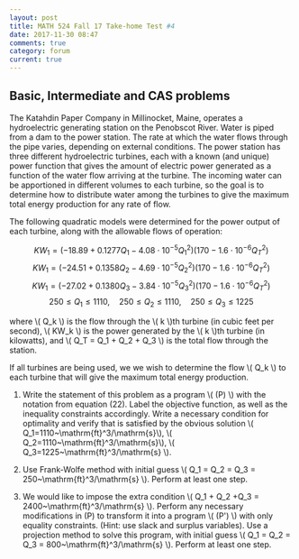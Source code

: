 ```yaml
---
layout: post
title: MATH 524 Fall 17 Take-home Test #4
date: 2017-11-30 08:47
comments: true
category: forum
current: true
---
```


## Basic, Intermediate and CAS problems

The Katahdin Paper Company in Millinocket, Maine, operates a hydroelectric generating station on the Penobscot River. Water is piped from a dam to the power station. The rate at which the water flows through the pipe varies, depending on external conditions.
The power station has three different hydroelectric turbines, each with a known (and unique) power function that gives the amount of electric power generated as a function of the water flow arriving at the turbine. The incoming water can be apportioned in different volumes to each turbine, so the goal is to determine how to distribute water among the turbines to give the maximum total energy production for any rate of flow.

The following quadratic models were determined for the power output of each turbine, along with the allowable flows of operation:

$$ KW_1 = (-18.89 + 0.1277 Q_1 - 4.08 \cdot 10^{-5}Q_1^2 )(170 - 1.6 \cdot 10^{-6} Q_T^2) $$
$$ KW_1 = (-24.51 + 0.1358 Q_2 - 4.69 \cdot 10^{-5}Q_2^2 )(170 - 1.6 \cdot 10^{-6} Q_T^2) $$
$$ KW_1 = (-27.02 + 0.1380 Q_3 - 3.84 \cdot 10^{-5}Q_3^2 )(170 - 1.6 \cdot 10^{-6} Q_T^2) $$
$$ 250 \leq Q_1 \leq 1110, \quad 250 \leq Q_2 \leq 1110, \quad 250 \leq Q_3 \leq 1225$$

where \\( Q_k \\) is the flow through the \\( k \\)th turbine (in cubic feet per second), \\( KW_k \\) is the power generated by the \\( k \\)th turbine (in kilowatts), and \\( Q_T = Q_1 + Q_2 + Q_3 \\) is the total flow through the station. 

If all turbines are being used, we we wish to determine the flow \\( Q_k \\) to each turbine that will give the maximum total energy production.

1. Write the statement of this problem as a program \\( (P) \\) with the notation from equation (22).  Label the objective function, as well as the inequality constraints accordingly. Write a necessary condition for optimality and verify that is satisfied by the obvious solution \\( Q_1=1110~\mathrm{ft}^3/\mathrm{s}\\), \\( Q_2=1110~\mathrm{ft}^3/\mathrm{s}\\), \\( Q_3=1225~\mathrm{ft}^3/\mathrm{s} \\).

2. Use Frank-Wolfe method with initial guess \\( Q_1 = Q_2 = Q_3 = 250~\mathrm{ft}^3/\mathrm{s} \\).  Perform at least one step.

3. We would like to impose the extra condition \\( Q_1 + Q_2 +Q_3 = 2400~\mathrm{ft}^3/\mathrm{s} \\).  Perform any necessary modifications in (P) to transform it into a program \\( (P') \\) with only equality constraints. (Hint: use slack and surplus variables).  Use a projection method to solve this program, with initial guess \\( Q_1 = Q_2 = Q_3 = 800~\mathrm{ft}^3/\mathrm{s} \\).  Perform at least one step.
	